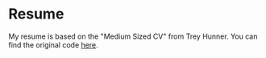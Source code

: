 # Resume
My resume is based on the "Medium Sized CV" from Trey Hunner. You can find the original code [here](https://github.com/treyhunner/resume).
